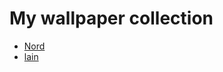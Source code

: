 # My wallpaper collection

<!-- PREVIEW LINKS START -->

- [Nord](Nord/PREVIEW.md)
- [lain](lain/PREVIEW.md)
<!-- PREVIEW LINKS END -->

